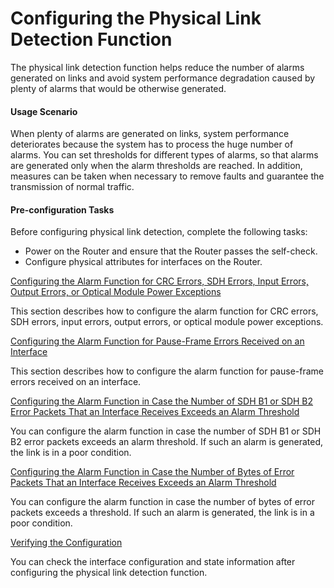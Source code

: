 Configuring the Physical Link Detection Function
================================================

The physical link detection function helps reduce the number of alarms generated on links and avoid system performance degradation caused by plenty of alarms that would be otherwise generated.

#### Usage Scenario

When plenty of alarms are generated on links, system performance deteriorates because the system has to process the huge number of alarms. You can set thresholds for different types of alarms, so that alarms are generated only when the alarm thresholds are reached. In addition, measures can be taken when necessary to remove faults and guarantee the transmission of normal traffic.


#### Pre-configuration Tasks

Before configuring physical link detection, complete the following tasks:

* Power on the Router and ensure that the Router passes the self-check.
* Configure physical attributes for interfaces on the Router.


[Configuring the Alarm Function for CRC Errors, SDH Errors, Input Errors, Output Errors, or Optical Module Power Exceptions](../../../../software/nev8r10_vrpv8r16/user/ne/dc_ne_ifm_cfg_6002.html)

This section describes how to configure the alarm function for CRC errors, SDH errors, input errors, output errors, or optical module power exceptions.

[Configuring the Alarm Function for Pause-Frame Errors Received on an Interface](../../../../software/nev8r10_vrpv8r16/user/ne/dc_ne_ifm_cfg_7010.html)

This section describes how to configure the alarm function for pause-frame errors received on an interface.

[Configuring the Alarm Function in Case the Number of SDH B1 or SDH B2 Error Packets That an Interface Receives Exceeds an Alarm Threshold](../../../../software/nev8r10_vrpv8r16/user/ne/dc_ne_ifm_cfg_6007.html)

You can configure the alarm function in case the number of SDH B1 or SDH B2 error packets exceeds an alarm threshold. If such an alarm is generated, the link is in a poor condition.

[Configuring the Alarm Function in Case the Number of Bytes of Error Packets That an Interface Receives Exceeds an Alarm Threshold](../../../../software/nev8r10_vrpv8r16/user/ne/dc_ne_ifm_cfg_6006.html)

You can configure the alarm function in case the number of bytes of error packets exceeds a threshold. If such an alarm is generated, the link is in a poor condition.

[Verifying the Configuration](../../../../software/nev8r10_vrpv8r16/user/ne/dc_ne_ifm_cfg_3005.html)

You can check the interface configuration and state information after configuring the physical link detection function.